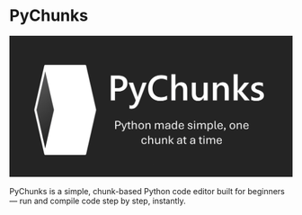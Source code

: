 # PyChunks
<p align="center">
  <img src="docs/banner.png" alt="PyChunks Banner" width="1200">
</p>

PyChunks is a simple, chunk-based Python code editor built for beginners — run and compile code step by step, instantly.
